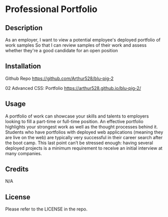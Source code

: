 # Professional Portfolio

## Description

As an employer,
I want to view a potential employee's deployed portfolio of work samples
So that I can review samples of their work and assess whether they're a good candidate for an open position

## Installation

Github Repo
https://github.com/Arthur528/blu-pig-2

02 Advanced CSS: Portfolio
https://arthur528.github.io/blu-pig-2/

## Usage
A portfolio of work can showcase your skills and talents to employers looking to fill a part-time or full-time position. An effective portfolio highlights your strongest work as well as the thought processes behind it. Students who have portfolios with deployed web applications (meaning they are live on the web) are typically very successful in their career search after the boot camp. This last point can’t be stressed enough: having several deployed projects is a minimum requirement to receive an initial interview at many companies.



## Credits

N/A

## License

Please refer to the LICENSE in the repo.
